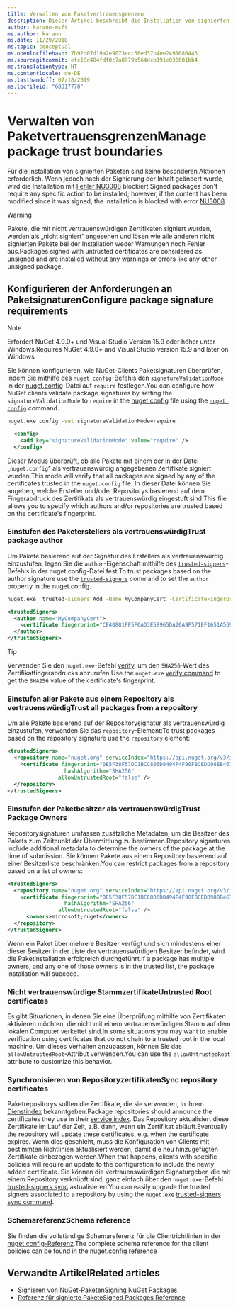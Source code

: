 ```yaml
---
title: Verwalten von Paketvertrauensgrenzen
description: Dieser Artikel beschreibt die Installation von signierten NuGet-Paketen und die Konfiguration von Vertrauenseinstellungen für die Paketsignatur.
author: karann-msft
ms.author: karann
ms.date: 11/29/2018
ms.topic: conceptual
ms.openlocfilehash: 7b92d07d19a2e9073ecc38ed37b4ee2491080443
ms.sourcegitcommit: efc18d484fdf0c7a8979b564dcb191c030601bb4
ms.translationtype: HT
ms.contentlocale: de-DE
ms.lasthandoff: 07/18/2019
ms.locfileid: "68317770"
---
```

# <a name="manage-package-trust-boundaries"></a><span data-ttu-id="df900-103">Verwalten von Paketvertrauensgrenzen</span><span class="sxs-lookup"><span data-stu-id="df900-103">Manage package trust boundaries</span></span>

<span data-ttu-id="df900-104">Für die Installation von signierten Paketen sind keine besonderen Aktionen erforderlich. Wenn jedoch nach der Signierung der Inhalt geändert wurde, wird die Installation mit [Fehler NU3008](../reference/errors-and-warnings/NU3008.md) blockiert.</span><span class="sxs-lookup"><span data-stu-id="df900-104">Signed packages don't require any specific action to be installed; however, if the content has been modified since it was signed, the installation is blocked with error [NU3008](../reference/errors-and-warnings/NU3008.md).</span></span>

> [!Warning]
> <span data-ttu-id="df900-105">Pakete, die mit nicht vertrauenswürdigen Zertifikaten signiert wurden, werden als „nicht signiert“ angesehen und lösen wie alle anderen nicht signierten Pakete bei der Installation weder Warnungen noch Fehler aus.</span><span class="sxs-lookup"><span data-stu-id="df900-105">Packages signed with untrusted certificates are considered as unsigned and are installed without any warnings or errors like any other unsigned package.</span></span>

## <a name="configure-package-signature-requirements"></a><span data-ttu-id="df900-106">Konfigurieren der Anforderungen an Paketsignaturen</span><span class="sxs-lookup"><span data-stu-id="df900-106">Configure package signature requirements</span></span>

> [!Note]
> <span data-ttu-id="df900-107">Erfordert NuGet 4.9.0+ und Visual Studio Version 15.9 oder höher unter Windows.</span><span class="sxs-lookup"><span data-stu-id="df900-107">Requires NuGet 4.9.0+ and Visual Studio version 15.9 and later on Windows</span></span>

<span data-ttu-id="df900-108">Sie können konfigurieren, wie NuGet-Clients Paketsignaturen überprüfen, indem Sie mithilfe des [`nuget config`](../reference/cli-reference/cli-ref-config.md)-Befehls den `signatureValidationMode` in der [nuget.config](../reference/nuget-config-file.md)-Datei auf `require` festlegen.</span><span class="sxs-lookup"><span data-stu-id="df900-108">You can configure how NuGet clients validate package signatures by setting the `signatureValidationMode` to `require` in the [nuget.config](../reference/nuget-config-file.md) file using the [`nuget config`](../reference/cli-reference/cli-ref-config.md) command.</span></span>

```cmd
nuget.exe config -set signatureValidationMode=require
```

```xml
  <config>
    <add key="signatureValidationMode" value="require" />
  </config>
```

<span data-ttu-id="df900-109">Dieser Modus überprüft, ob alle Pakete mit einem der in der Datei „`nuget.config`“ als vertrauenswürdig angegebenen Zertifikate signiert wurden.</span><span class="sxs-lookup"><span data-stu-id="df900-109">This mode will verify that all packages are signed by any of the certificates trusted in the `nuget.config` file.</span></span> <span data-ttu-id="df900-110">In dieser Datei können Sie angeben, welche Ersteller und/oder Repositorys basierend auf dem Fingerabdruck des Zertifikats als vertrauenswürdig eingestuft sind.</span><span class="sxs-lookup"><span data-stu-id="df900-110">This file allows you to specify which authors and/or repositories are trusted based on the certificate's fingerprint.</span></span>

### <a name="trust-package-author"></a><span data-ttu-id="df900-111">Einstufen des Paketerstellers als vertrauenswürdig</span><span class="sxs-lookup"><span data-stu-id="df900-111">Trust package author</span></span>

<span data-ttu-id="df900-112">Um Pakete basierend auf der Signatur des Erstellers als vertrauenswürdig einzustufen, legen Sie die `author`-Eigenschaft mithilfe des [`trusted-signers`](../reference/cli-reference/cli-ref-trusted-signers.md)-Befehls in der nuget.config-Datei fest.</span><span class="sxs-lookup"><span data-stu-id="df900-112">To trust packages based on the author signature use the [`trusted-signers`](../reference/cli-reference/cli-ref-trusted-signers.md) command to set the `author` property in the nuget.config.</span></span>

```cmd
nuget.exe  trusted-signers Add -Name MyCompanyCert -CertificateFingerprint CE40881FF5F0AD3E58965DA20A9F571EF1651A56933748E1BF1C99E537C4E039 -FingerprintAlgorithm SHA256
```

```xml
<trustedSigners>
  <author name="MyCompanyCert">
    <certificate fingerprint="CE40881FF5F0AD3E58965DA20A9F571EF1651A56933748E1BF1C99E537C4E039" hashAlgorithm="SHA256" allowUntrustedRoot="false" />
  </author>
</trustedSigners>
```

>[!TIP]
><span data-ttu-id="df900-113">Verwenden Sie den `nuget.exe`-Befehl [verify](../reference/cli-reference/cli-ref-verify.md), um den `SHA256`-Wert des Zertifikatfingerabdrucks abzurufen.</span><span class="sxs-lookup"><span data-stu-id="df900-113">Use the `nuget.exe` [verify command](../reference/cli-reference/cli-ref-verify.md) to get the `SHA256` value of the certificate's fingerprint.</span></span>


### <a name="trust-all-packages-from-a-repository"></a><span data-ttu-id="df900-114">Einstufen aller Pakete aus einem Repository als vertrauenswürdig</span><span class="sxs-lookup"><span data-stu-id="df900-114">Trust all packages from a repository</span></span>

<span data-ttu-id="df900-115">Um alle Pakete basierend auf der Repositorysignatur als vertrauenswürdig einzustufen, verwenden Sie das `repository`-Element:</span><span class="sxs-lookup"><span data-stu-id="df900-115">To trust packages based on the repository signature use the `repository` element:</span></span>

```xml
<trustedSigners>  
  <repository name="nuget.org" serviceIndex="https://api.nuget.org/v3/index.json">
    <certificate fingerprint="0E5F38F57DC1BCC806D8494F4F90FBCEDD988B4676070...." 
                  hashAlgorithm="SHA256" 
                allowUntrustedRoot="false" />
  </repository>
</trustedSigners>
```

### <a name="trust-package-owners"></a><span data-ttu-id="df900-116">Einstufen der Paketbesitzer als vertrauenswürdig</span><span class="sxs-lookup"><span data-stu-id="df900-116">Trust Package Owners</span></span>

<span data-ttu-id="df900-117">Repositorysignaturen umfassen zusätzliche Metadaten, um die Besitzer des Pakets zum Zeitpunkt der Übermittlung zu bestimmen.</span><span class="sxs-lookup"><span data-stu-id="df900-117">Repository signatures include additional metadata to determine the owners of the package at the time of submission.</span></span> <span data-ttu-id="df900-118">Sie können Pakete aus einem Repository basierend auf einer Besitzerliste beschränken:</span><span class="sxs-lookup"><span data-stu-id="df900-118">You can restrict packages from a repository based on a list of owners:</span></span>

```xml
<trustedSigners>  
  <repository name="nuget.org" serviceIndex="https://api.nuget.org/v3/index.json">
    <certificate fingerprint="0E5F38F57DC1BCC806D8494F4F90FBCEDD988B4676070...." 
                  hashAlgorithm="SHA256" 
                allowUntrustedRoot="false" />
      <owners>microsoft;nuget</owners>
  </repository>
</trustedSigners>
```

<span data-ttu-id="df900-119">Wenn ein Paket über mehrere Besitzer verfügt und sich mindestens einer dieser Besitzer in der Liste der vertrauenswürdigen Besitzer befindet, wird die Paketinstallation erfolgreich durchgeführt.</span><span class="sxs-lookup"><span data-stu-id="df900-119">If a package has multiple owners, and any one of those owners is in the trusted list, the package installation will succeed.</span></span>

### <a name="untrusted-root-certificates"></a><span data-ttu-id="df900-120">Nicht vertrauenswürdige Stammzertifikate</span><span class="sxs-lookup"><span data-stu-id="df900-120">Untrusted Root certificates</span></span>

<span data-ttu-id="df900-121">Es gibt Situationen, in denen Sie eine Überprüfung mithilfe von Zertifikaten aktivieren möchten, die nicht mit einem vertrauenswürdigen Stamm auf dem lokalen Computer verkettet sind.</span><span class="sxs-lookup"><span data-stu-id="df900-121">In some situations you may want to enable verification using certificates that do not chain to a trusted root in the local machine.</span></span> <span data-ttu-id="df900-122">Um dieses Verhalten anzupassen, können Sie das `allowUntrustedRoot`-Attribut verwenden.</span><span class="sxs-lookup"><span data-stu-id="df900-122">You can use the `allowUntrustedRoot` attribute to customize this behavior.</span></span>

### <a name="sync-repository-certificates"></a><span data-ttu-id="df900-123">Synchronisieren von Repositoryzertifikaten</span><span class="sxs-lookup"><span data-stu-id="df900-123">Sync repository certificates</span></span>

<span data-ttu-id="df900-124">Paketrepositorys sollten die Zertifikate, die sie verwenden, in ihrem [Dienstindex](../api/service-index.md) bekanntgeben.</span><span class="sxs-lookup"><span data-stu-id="df900-124">Package repositories should announce the certificates they use in their [service index](../api/service-index.md).</span></span> <span data-ttu-id="df900-125">Das Repository aktualisiert diese Zertifikate im Lauf der Zeit, z.B. dann, wenn ein Zertifikat abläuft.</span><span class="sxs-lookup"><span data-stu-id="df900-125">Eventually the repository will update these certificates, e.g. when the certificate expires.</span></span> <span data-ttu-id="df900-126">Wenn dies geschieht, muss die Konfiguration von Clients mit bestimmten Richtlinien aktualisiert werden, damit die neu hinzugefügten Zertifikate einbezogen werden.</span><span class="sxs-lookup"><span data-stu-id="df900-126">When that happens, clients with specific policies will require an update to the configuration to include the newly added certificate.</span></span> <span data-ttu-id="df900-127">Sie können die vertrauenswürdigen Signaturgeber, die mit einem Repository verknüpft sind, ganz einfach über den `nuget.exe`-Befehl [trusted-signers sync](../reference/cli-reference/cli-ref-trusted-signers.md#nuget-trusted-signers-sync--name-) aktualisieren.</span><span class="sxs-lookup"><span data-stu-id="df900-127">You can easily upgrade the trusted signers associated to a repository by using the `nuget.exe` [trusted-signers sync command](../reference/cli-reference/cli-ref-trusted-signers.md#nuget-trusted-signers-sync--name-).</span></span>

### <a name="schema-reference"></a><span data-ttu-id="df900-128">Schemareferenz</span><span class="sxs-lookup"><span data-stu-id="df900-128">Schema reference</span></span>

<span data-ttu-id="df900-129">Sie finden die vollständige Schemareferenz für die Clientrichtlinien in der [nuget.config-Referenz](../reference/nuget-config-file.md#trustedsigners-section).</span><span class="sxs-lookup"><span data-stu-id="df900-129">The complete schema reference for the client policies can be found in the [nuget.config reference](../reference/nuget-config-file.md#trustedsigners-section)</span></span>

## <a name="related-articles"></a><span data-ttu-id="df900-130">Verwandte Artikel</span><span class="sxs-lookup"><span data-stu-id="df900-130">Related articles</span></span>

- [<span data-ttu-id="df900-131">Signieren von NuGet-Paketen</span><span class="sxs-lookup"><span data-stu-id="df900-131">Signing NuGet Packages</span></span>](../create-packages/Sign-a-Package.md)
- [<span data-ttu-id="df900-132">Referenz für signierte Pakete</span><span class="sxs-lookup"><span data-stu-id="df900-132">Signed Packages Reference</span></span>](../reference/Signed-Packages-Reference.md)
